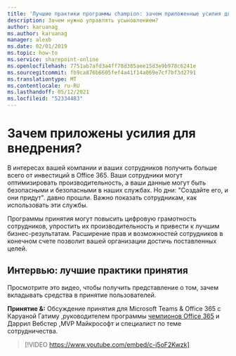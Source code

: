 ```yaml
---
title: 'Лучшие практики программы champion: зачем приложенные усилия для внедрения'
description: Зачем нужно управлять усыновлением?
author: karuanag
ms.author: karuanag
manager: alexb
ms.date: 02/01/2019
ms.topic: how-to
ms.service: sharepoint-online
ms.openlocfilehash: 7751ab7afd3a4ff78d385aee15d3e9b978c6241e
ms.sourcegitcommit: fb9ca876b6605fef4a41f14a069e7cf7bf3d2791
ms.translationtype: MT
ms.contentlocale: ru-RU
ms.lasthandoff: 05/12/2021
ms.locfileid: "52334483"
---
```

# <a name="why-put-effort-into-driving-adoption"></a>Зачем приложены усилия для внедрения?  

В интересах вашей компании и ваших сотрудников получить больше всего от инвестиций в Office 365.  Ваши сотрудники могут оптимизировать производительность, а ваши данные могут быть безопасными и безопасными в наших службах.  Но дни: "Создайте его, и они придут". давно прошли.  Важно показать сотрудникам, как использовать эти службы.

Программы принятия могут повысить цифровую грамотность сотрудников, упростить их производительность и привести к лучшим бизнес-результатам. Расширение прав и возможностей сотрудников в конечном счете позволит вашей организации достичь поставленных целей. 

## <a name="interview-adoption-best-practices"></a>Интервью: лучшие практики принятия

Просмотрите это видео, чтобы получить представление о том, зачем вкладывать средства в принятие пользователей.  

**Принятие &:** Обсуждение принятия для Microsoft Teams & Office 365 с Каруаной Гатиму [,](https://linkedin.com/in/karuanagatimu)руководителем программы [чемпионов Office 365](https://aka.ms/O365Champions) и Даррил Вебстер [,](https://webster.net.nz/)MVP Майкрософт и специалист по теме сотрудничества. 

> [!VIDEO https://www.youtube.com/embed/c-j5oF2Kwzk]


